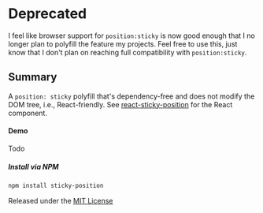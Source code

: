 # Deprecated

I feel like browser support for `position:sticky` is now good enough that I no longer plan to polyfill the feature my projects.  Feel free to use this, just know that I don't plan on reaching full compatibility with `position:sticky`.

## Summary

A `position: sticky` polyfill that's dependency-free and does not modify the DOM tree, i.e., React-friendly.  See [react-sticky-position](https://github.com/jackmoore/react-sticky-position) for the React component.

#### Demo

Todo

##### Install via NPM
```bash
npm install sticky-position
```

Released under the [MIT License](http://www.opensource.org/licenses/mit-license.php)